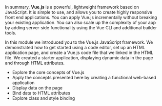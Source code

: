 In summary, **Vue.js** is a powerful, lightweight framework based on JavaScript. It is simple to use, and allows you to create highly responsive front end applications. You can apply Vue.js incrementally without breaking your existing application. You can also scale up the complexity of your app by adding server-side functionality using the Vue CLI and additional builder tools.

In this module we introduced you to the Vue.js JavaScript framework. We demonstrated how to get started using a code editor, set up an HTML application page, and create a Vue.js code file that we linked in the HTML file. We created a starter application, displaying dynamic data in the page and through HTML attributes.

- Explore the core concepts of Vue.js
- Apply the concepts presented here by creating a functional web-based application
- Display data on the page
- Bind data to HTML attributes
- Explore class and style binding
